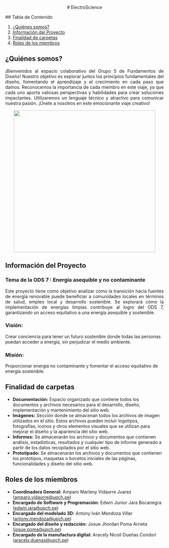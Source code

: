 <p align="center">
# ElectroScience
</p>
## Tabla de Contenido

  1. [¿Quiénes somos?](#quiénes-somos)
  2. [Información del Proyecto](#información-del-proyecto)
  3. [Finalidad de carpetas](#finalidad-de-carpetas)
  4. [Roles de los miembros](#roles-de-los-miembros)

## ¿Quiénes somos?
<p align="justify">
  ¡Bienvenidos al espacio colaborativo del Grupo 5 de Fundamentos de Diseño! Nuestro objetivo es explorar juntos los principios fundamentales del diseño, fomentando el aprendizaje y el crecimiento en cada paso que damos. Reconocemos la importancia de cada miembro en este viaje, ya que cada uno aporta valiosas perspectivas y habilidades para crear soluciones impactantes. Utilizaremos un lenguaje técnico y atractivo para comunicar nuestra pasión. ¡Únete a nosotros en este emocionante viaje creativo!
</p>

<p align="center">
  <img src="https://github.com/Paradoxeado/prototypeProject/blob/main/Im%C3%A1genes/FotoGrupal01.jpg" width="450" style="margin: auto;">
</p>

## Información del Proyecto

### Tema de la ODS 7 : Energía asequible y no contaminante
<p align="justify">
Este proyecto tiene como objetivo analizar cómo la transición hacia fuentes de energía renovable puede beneficiar a comunidades locales en términos de salud, empleo local y desarrollo sostenible. Se explorará cómo la implementación de energías limpias contribuye al logro del ODS 7, garantizando un acceso equitativo a una energía asequible y sostenible.
</p>

### Visión:
Crear conciencia para tener un futuro sostenible donde todas las personas puedan acceder a energía, sin  perjudicar el medio ambiente.

### Misión:
Proporcionar energía no contaminante y fomentar el acceso equitativo de energía sostenible.

## Finalidad de carpetas
- **Documentación:** Espacio organizado que contiene todos los documentos y archivos necesarios para el desarrollo, diseño, implementación y mantenimiento del sitio web.
- **Imágenes:** Sección donde se almacenan todos los archivos de imagen utilizados en el sitio. Estos archivos pueden incluir logotipos, fotografías, iconos y otros elementos visuales que se utilizan para mejorar el diseño y la apariencia del sitio web.
- **Informes:** Se almacenarán los archivos y documentos que contienen análisis, estadísticas, resultados y cualquier tipo de informe generado a partir de los datos recopilados por el sitio web.
- **Prototipado:** Se almacenarán los archivos y documentos que contienen los prototipos, maquetas o bocetos iniciales de las páginas, funcionalidades y diseño del sitio web.

## Roles de los miembros
- **Coordinadora General:** Amparo Marleny Vidaurre Juarez (amparo.vidaurre@upch.pe)
- **Encargado de Software y Programación:** Edwin Junior Jara Bocanegra (edwin.jara@upch.pe)
- **Encargado del modelado 3D:** Antony Iván Mendoza Villar (antony.mendoza@upch.pe)
- **Encargado del diseño y redacción:** Josue Jhordan Poma Arrieta (josue.poma@upch.pe)
- **Encargado de la manufactura digital:** Aracely Nicoll Dueñas Condori (aracely.duenas@upch.pe)